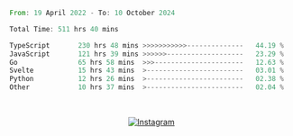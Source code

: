 <!--START_SECTION:waka-->

```rust
From: 19 April 2022 - To: 10 October 2024

Total Time: 511 hrs 40 mins

TypeScript       230 hrs 48 mins >>>>>>>>>>>--------------   44.19 %
JavaScript       121 hrs 39 mins >>>>>>-------------------   23.29 %
Go               65 hrs 58 mins  >>>----------------------   12.63 %
Svelte           15 hrs 43 mins  >------------------------   03.01 %
Python           12 hrs 26 mins  >------------------------   02.38 %
Other            10 hrs 37 mins  >------------------------   02.04 %
```

<!--END_SECTION:waka-->


<!-- &nbsp;<div align="center">
  [![Spotify](https://supakorn-spotify.vercel.app/api/spotify?background_color=0d1117&border_color=ffffff)](https://open.spotify.com/user/314ljfgc3h2e3vrqtbm3tq35t5zq?si=f93b8de147494e3a)  
</div>
-->

&nbsp;<div align="center">
  [![Instagram](https://img.shields.io/badge/Instagram-E4405F?style=for-the-badge&logo=instagram&logoColor=white)](https://www.instagram.com/supakornigm/)
</div>


